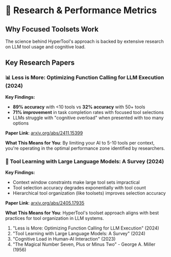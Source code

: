 # 🔬 Research & Performance Metrics

## Why Focused Toolsets Work

The science behind HyperTool's approach is backed by extensive research on LLM tool usage and cognitive load.

## Key Research Papers

### 📊 Less is More: Optimizing Function Calling for LLM Execution (2024)

**Key Findings:**
- **89% accuracy** with <10 tools vs **32% accuracy** with 50+ tools
- **71% improvement** in task completion rates with focused tool selections
- LLMs struggle with "cognitive overload" when presented with too many options

**Paper Link**: [arxiv.org/abs/2411.15399](https://arxiv.org/abs/2411.15399)

**What This Means for You**: By limiting your AI to 5-10 tools per context, you're operating in the optimal performance zone identified by researchers.

### 🧠 Tool Learning with Large Language Models: A Survey (2024)

**Key Findings:**
- Context window constraints make large tool sets impractical
- Tool selection accuracy degrades exponentially with tool count
- Hierarchical tool organization (like toolsets) improves selection accuracy

**Paper Link**: [arxiv.org/abs/2405.17935](https://arxiv.org/abs/2405.17935)

**What This Means for You**: HyperTool's toolset approach aligns with best practices for tool organization in LLM systems.


1. "Less is More: Optimizing Function Calling for LLM Execution" (2024)
2. "Tool Learning with Large Language Models: A Survey" (2024)
3. "Cognitive Load in Human-AI Interaction" (2023)
4. "The Magical Number Seven, Plus or Minus Two" - George A. Miller (1956)
